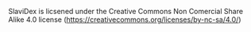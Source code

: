 SlaviDex is licsened under the Creative Commons Non Comercial Share Alike 4.0 license (https://creativecommons.org/licenses/by-nc-sa/4.0/)
